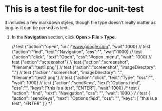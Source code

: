 # This is a test file for doc-unit-test

It includes a few markdown styles, though file type doesn't really matter as long as it can be parsed as text.

1.  In the **Navigation** section, click **Open > File > Type**.

    // test {"action":"open", "uri":"www.google.com", "wait":1000}
    // test {"action":"find", "text":"Navigation", "css":"", "wait":1000}
    // test {"action":"click", "text":"Open", "css":"#open .menu", "wait": 1000}
    // test {"action":"screenshot"}
    // test {"action":"screenshot", "filename":"test1.png"}
    // test {"action":"screenshot", "imageDirectory": "."}
    // test {"action":"screenshot", "imageDirectory": ".", "filename":"test2.png"}
    // test {"action":"click", "text":"Type", "css":"", "wait": 1000}
    // test {"action":"sendKeys", "text":"Options field", "css":"", "keys":["this is a test", "ENTER"], "wait":1000}
    /* test {
        "action": "find",
        "text": "Navigation",
        "css": "",
        "wait": 1000
    } */
    /* test {
        "action": "sendKeys",
        "text": "Options field",
        "css": "",
        "keys": [
            "this is a test",
            "ENTER"
        ]
    } */